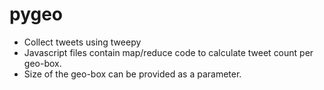 pygeo
=====
* Collect tweets using tweepy 
* Javascript files contain map/reduce code to calculate tweet count per geo-box. 
* Size of the geo-box can be provided as a parameter.
